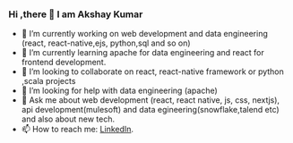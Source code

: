 ### Hi ,there 👋 I am Akshay Kumar

- 🔭 I’m currently working on web development and data engineering (react, react-native,ejs, python,sql and so on)
- 🌱 I’m currently learning apache for data engineering and react for frontend development.
- 👯 I’m looking to collaborate on react, react-native framework or python ,scala projects 
- 🤔 I’m looking for help with data engineering (apache)
- 💬 Ask me about web development (react, react native, js, css, nextjs), api development(mulesoft) and data egineering(snowflake,talend etc) and also about new tech.
- 📫 How to reach me: <a href="https://www.linkedin.com/in/akshaykumark603/">LinkedIn</a>.
